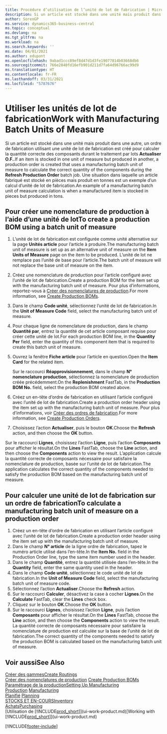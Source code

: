 ```yaml
---
title: Procédure d’utilisation de l’unité de lot de fabrication | Microsoft Docs
description: Si un article est stocké dans une unité mais produit dans une autre, l’ordre de fabrication doit utiliser une unité de lot de fabrication pour calculer la quantité correcte des composants. Une situation dans laquelle un article fabriqué est stocké en pièces mais produit en tonnes est un exemple d’un calcul d’unité de lot de fabrication.
author: SorenGP
ms.service: dynamics365-business-central
ms.topic: conceptual
ms.devlang: na
ms.tgt_pltfrm: na
ms.workload: na
ms.search.keywords: ''
ms.date: 04/01/2021
ms.author: edupont
ms.openlocfilehash: 9abad1ccc89ef8d47d1d3fe19077814b03668db6
ms.sourcegitcommit: 766e2840fd16efb901d211d7fa64d96766ac99d9
ms.translationtype: HT
ms.contentlocale: fr-FR
ms.lasthandoff: 03/31/2021
ms.locfileid: "5787676"
---
```

# <a name="work-with-manufacturing-batch-units-of-measure"></a><span data-ttu-id="6a67c-104">Utiliser les unités de lot de fabrication</span><span class="sxs-lookup"><span data-stu-id="6a67c-104">Work with Manufacturing Batch Units of Measure</span></span>
<span data-ttu-id="6a67c-105">Si un article est stocké dans une unité mais produit dans une autre, un ordre de fabrication utilisant une unité de lot de fabrication est créé pour calculer la quantité correcte des composants durant le traitement par lots **Actualiser O.F.**.</span><span class="sxs-lookup"><span data-stu-id="6a67c-105">If an item is stocked in one unit of measure but produced in another, a production order is created that uses a manufacturing batch unit of measure to calculate the correct quantity of the components during the **Refresh Production Order** batch job.</span></span> <span data-ttu-id="6a67c-106">Une situation dans laquelle un article fabriqué est stocké en pièces mais produit en tonnes est un exemple d’un calcul d’unité de lot de fabrication.</span><span class="sxs-lookup"><span data-stu-id="6a67c-106">An example of a manufacturing batch unit of measure calculation is when a manufactured item is stocked in pieces but produced in tons.</span></span>  

## <a name="to-create-a-production-bom-using-a-batch-unit-of-measure"></a><span data-ttu-id="6a67c-107">Pour créer une nomenclature de production à l’aide d’une unité de lot</span><span class="sxs-lookup"><span data-stu-id="6a67c-107">To create a production BOM using a batch unit of measure</span></span>  
1.  <span data-ttu-id="6a67c-108">L’unité de lot de fabrication est configurée comme unité alternative sur la page **Unités article** pour l’article à produire.</span><span class="sxs-lookup"><span data-stu-id="6a67c-108">The manufacturing batch unit of measure is set up as an alternative unit of measure on the **Item Units of Measure** page on the item to be produced.</span></span> <span data-ttu-id="6a67c-109">L’unité de lot ne remplace pas l’unité de base pour l’article.</span><span class="sxs-lookup"><span data-stu-id="6a67c-109">The batch unit of measure will not replace the base unit of measure on the item.</span></span>  
2.  <span data-ttu-id="6a67c-110">Créez une nomenclature de production pour l’article configuré avec l’unité de lot de fabrication.</span><span class="sxs-lookup"><span data-stu-id="6a67c-110">Create a production BOM for the item set up with the manufacturing batch unit of measure.</span></span> <span data-ttu-id="6a67c-111">Pour plus d’informations, reportez-vous à [Créer des nomenclatures de production](production-how-to-create-production-boms.md).</span><span class="sxs-lookup"><span data-stu-id="6a67c-111">For more information, see [Create Production BOMs](production-how-to-create-production-boms.md).</span></span>  
3.  <span data-ttu-id="6a67c-112">Dans le champ **Code unité**, sélectionnez l’unité de lot de fabrication.</span><span class="sxs-lookup"><span data-stu-id="6a67c-112">In the **Unit of Measure Code** field, select the manufacturing batch unit of measure.</span></span>  
4.  <span data-ttu-id="6a67c-113">Pour chaque ligne de nomenclature de production, dans le champ **Quantité par**, entrez la quantité de cet article composant requise pour créer cette unité de lot.</span><span class="sxs-lookup"><span data-stu-id="6a67c-113">For each production BOM line, in the **Quantity Per** field, enter the quantity of this component item that is required to create this batch unit of measure.</span></span>  
5.  <span data-ttu-id="6a67c-114">Ouvrez la fenêtre **Fiche article** pour l’article en question.</span><span class="sxs-lookup"><span data-stu-id="6a67c-114">Open the **Item Card** for the related item.</span></span>  

    <span data-ttu-id="6a67c-115">Sur le raccourci **Réapprovisionnement**, dans le champ **N° nomenclature production**, sélectionnez la nomenclature de production créée précédemment.</span><span class="sxs-lookup"><span data-stu-id="6a67c-115">On the **Replenishment** FastTab, in the **Production BOM No.** field, select the production BOM created above.</span></span>  
6.  <span data-ttu-id="6a67c-116">Créez un en-tête d’ordre de fabrication en utilisant l’article configuré avec l’unité de lot de fabrication.</span><span class="sxs-lookup"><span data-stu-id="6a67c-116">Create a production order header using the item set up with the manufacturing batch unit of measure.</span></span> <span data-ttu-id="6a67c-117">Pour plus d’informations, voir [Créer des ordres de fabrication](production-how-to-create-production-orders.md).</span><span class="sxs-lookup"><span data-stu-id="6a67c-117">For more information, see [Create Production Orders](production-how-to-create-production-orders.md).</span></span>  
7.  <span data-ttu-id="6a67c-118">Choisissez l’action **Actualiser**, puis le bouton **OK**.</span><span class="sxs-lookup"><span data-stu-id="6a67c-118">Choose the **Refresh** action, and then choose  the **OK** button.</span></span>  

<span data-ttu-id="6a67c-119">Sur le raccourci **Lignes**, choisissez l’action **Ligne**, puis l’action **Composants** pour afficher le résultat.</span><span class="sxs-lookup"><span data-stu-id="6a67c-119">On the **Lines** FastTab, choose the **Line** action, and then choose the **Components** action to view the result.</span></span> <span data-ttu-id="6a67c-120">L’application calcule la quantité correcte de composants nécessaire pour satisfaire la nomenclature de production, basée sur l’unité de lot de fabrication.</span><span class="sxs-lookup"><span data-stu-id="6a67c-120">The application calculates the correct quantity of the components needed to satisfy the production BOM based on the manufacturing batch unit of measure.</span></span>  

## <a name="to-calculate-a-manufacturing-batch-unit-of-measure-on-a-production-order"></a><span data-ttu-id="6a67c-121">Pour calculer une unité de lot de fabrication sur un ordre de fabrication</span><span class="sxs-lookup"><span data-stu-id="6a67c-121">To calculate a manufacturing batch unit of measure on a production order</span></span>  
1.  <span data-ttu-id="6a67c-122">Créez un en-tête d’ordre de fabrication en utilisant l’article configuré avec l’unité de lot de fabrication.</span><span class="sxs-lookup"><span data-stu-id="6a67c-122">Create a production order header using the item set up with the manufacturing batch unit of measure.</span></span>  
2.  <span data-ttu-id="6a67c-123">Dans le champ **N° article** de la ligne ordre de fabrication, tapez le numéro article utilisé dans l’en-tête.</span><span class="sxs-lookup"><span data-stu-id="6a67c-123">In the **Item No.** field in the Production Order line, type the same item number used in the header.</span></span>  
3.  <span data-ttu-id="6a67c-124">Dans le champ **Quantité**, entrez la quantité utilisée dans l’en-tête.</span><span class="sxs-lookup"><span data-stu-id="6a67c-124">In the **Quantity** field, enter the same quantity used in the header.</span></span>  
4.  <span data-ttu-id="6a67c-125">Dans le champ **Code unité**, sélectionnez le code unité de lot de fabrication.</span><span class="sxs-lookup"><span data-stu-id="6a67c-125">In the **Unit of Measure Code** field, select the manufacturing batch unit of measure code.</span></span>  
5.  <span data-ttu-id="6a67c-126">Sélectionnez l’action **Actualiser**.</span><span class="sxs-lookup"><span data-stu-id="6a67c-126">Choose the **Refresh** action.</span></span>
6.  <span data-ttu-id="6a67c-127">Sur le raccourci **Calculer**, désactivez la case à cocher **Lignes**.</span><span class="sxs-lookup"><span data-stu-id="6a67c-127">On the **Calculate** FastTab, clear the **Lines** check box.</span></span>  
7.  <span data-ttu-id="6a67c-128">Cliquez sur le bouton **OK**.</span><span class="sxs-lookup"><span data-stu-id="6a67c-128">Choose the **OK** button.</span></span>  
8.  <span data-ttu-id="6a67c-129">Sur le raccourci **Lignes**, choisissez l’action **Ligne**, puis l’action **Composants** pour afficher le résultat.</span><span class="sxs-lookup"><span data-stu-id="6a67c-129">On the **Lines** FastTab, choose the **Line** action, and then choose the **Components** action to view the result.</span></span> <span data-ttu-id="6a67c-130">La quantité correcte de composants nécessaire pour satisfaire la nomenclature de production est calculée sur la base de l’unité de lot de fabrication.</span><span class="sxs-lookup"><span data-stu-id="6a67c-130">The correct quantity of the components needed to satisfy the production BOM is calculated based on the manufacturing batch unit of measure.</span></span>  

## <a name="see-also"></a><span data-ttu-id="6a67c-131">Voir aussi</span><span class="sxs-lookup"><span data-stu-id="6a67c-131">See Also</span></span>  
[<span data-ttu-id="6a67c-132">Créer des gammes</span><span class="sxs-lookup"><span data-stu-id="6a67c-132">Create Routings</span></span>](production-how-to-create-routings.md)  
<span data-ttu-id="6a67c-133">[Créer des nomenclatures de production](production-how-to-create-production-boms.md)   </span><span class="sxs-lookup"><span data-stu-id="6a67c-133">[Create Production BOMs](production-how-to-create-production-boms.md)   </span></span>  
[<span data-ttu-id="6a67c-134">Paramétrage de la production</span><span class="sxs-lookup"><span data-stu-id="6a67c-134">Setting Up Manufacturing</span></span>](production-configure-production-processes.md)  
<span data-ttu-id="6a67c-135">[Production](production-manage-manufacturing.md)  </span><span class="sxs-lookup"><span data-stu-id="6a67c-135">[Manufacturing](production-manage-manufacturing.md)  </span></span>  
<span data-ttu-id="6a67c-136">[Planifié](production-planning.md) </span><span class="sxs-lookup"><span data-stu-id="6a67c-136">[Planning](production-planning.md) </span></span>  
[<span data-ttu-id="6a67c-137">STOCKS ET EN-COURS</span><span class="sxs-lookup"><span data-stu-id="6a67c-137">Inventory</span></span>](inventory-manage-inventory.md)  
[<span data-ttu-id="6a67c-138">Achats</span><span class="sxs-lookup"><span data-stu-id="6a67c-138">Purchasing</span></span>](purchasing-manage-purchasing.md)  
<span data-ttu-id="6a67c-139">[Utilisation de [!INCLUDE[prod_short](includes/prod_short.md)]](ui-work-product.md)</span><span class="sxs-lookup"><span data-stu-id="6a67c-139">[Working with [!INCLUDE[prod_short](includes/prod_short.md)]](ui-work-product.md)</span></span>  


[!INCLUDE[footer-include](includes/footer-banner.md)]